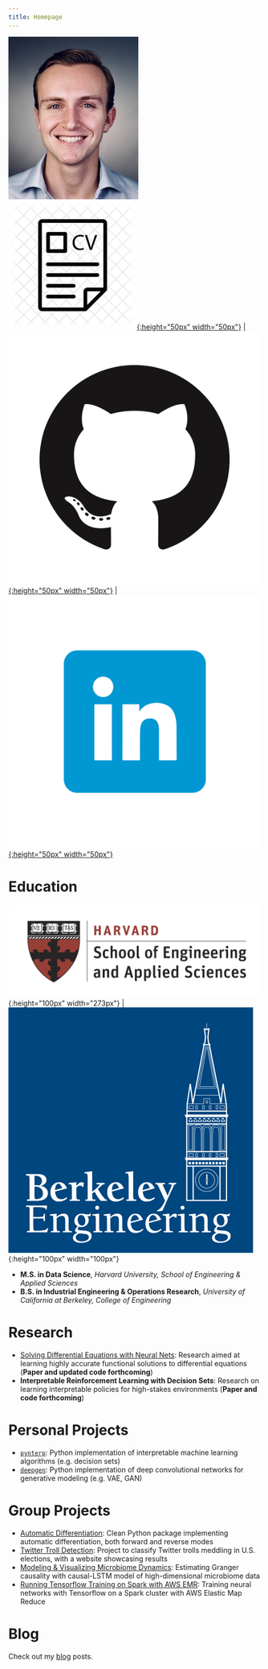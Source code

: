 ```yaml
---
title: Homepage
---
```


<!--
{:.no_toc}
*  
{: toc} -->

![headshot](pics/headshot.jpg)
[![resume](pics/resume-cv-logo.png){:height="50px" width="50px"}](http://dylanrandle.github.io/DylanRandleResume.pdf) | [![gitlogo](pics/GitHub-Mark.png){:height="50px" width="50px"}](https://github.com/dylanrandle) | [![linkedinlogo](pics/linkedin.png){:height="50px" width="50px"}](https://linkedin.com/in/dylanrandle/)

# Education
![harvard](pics/SEASLogo.png){:height="100px" width="273px"} | ![berkeley](pics/berkeley-engineering-logo.jpg){:height="100px" width="100px"}
- **M.S. in Data Science**, *Harvard University, School of Engineering & Applied Sciences*
- **B.S. in Industrial Engineering & Operations Research**, *University of California at Berkeley, College of Engineering*

# Research
- [Solving Differential Equations with Neural Nets](https://dylanrandle.github.io/ac299_website/): Research aimed at learning highly accurate functional solutions to differential equations (**Paper and updated code forthcoming**)
- **Interpretable Reinforcement Learning with Decision Sets**: Research on learning interpretable policies for high-stakes environments (**Paper and code forthcoming**)

# Personal Projects
- [`pynterp`](https://github.com/dylanrandle/pynterp): Python implementation of interpretable machine learning algorithms (e.g. decision sets)
- [`deepgen`](https://github.com/dylanrandle/deepgen): Python implementation of deep convolutional networks for generative modeling (e.g. VAE, GAN)

# Group Projects
- [Automatic Differentiation](https://github.com/dylanrandle/autograd): Clean Python package implementing automatic differentiation, both forward and reverse modes
- [Twitter Troll Detection](https://dylanrandle.github.io/troll_classification): Project to classify Twitter trolls meddling in U.S. elections, with a website showcasing results
- [Modeling & Visualizing Microbiome Dynamics](https://github.com/dylanrandle/microbiome): Estimating Granger causality with causal-LSTM model of high-dimensional microbiome data
- [Running Tensorflow Training on Spark with AWS EMR](https://github.com/dylanrandle/spark-tensorflow): Training neural networks with Tensorflow on a Spark cluster with AWS Elastic Map Reduce

# Blog
Check out my [blog](https://dylanrandle.github.io/blog.html) posts.
